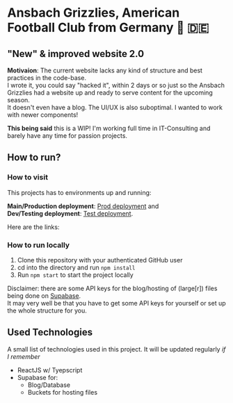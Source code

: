 # Ansbach Grizzlies, American Football Club from Germany 🥨 🇩🇪

## "New" & improved website 2.0

**Motivaion**:
The current website lacks any kind of structure and best practices in the code-base.  
I wrote it, you could say "hacked it", within 2 days or so just so the Ansbach Grizzlies had a website up and ready to serve content for the upcoming season.  
It doesn't even have a blog. The UI/UX is also suboptimal. I wanted to work with newer components!

**This being said** this is a WIP! I'm working full time in IT-Consulting and barely have any time for passion projects.

## How to run?

### How to visit
This projects has to environments up and running:

**Main/Production deployment**: [Prod deployment]() and  
**Dev/Testing deployment**: [Test deployment]().

Here are the links:

### How to run locally
1. Clone this repository with your authenticated GitHub user
2. cd into the directory and run `npm install`
3. Run `npm start` to start the project locally

Disclaimer: there are some API keys for the blog/hosting of (large[r]) files being done on [Supabase](https://supabase.com).  
It may very well be that you have to get some API keys for yourself or set up the whole structure for you.

## Used Technologies
A small list of technologies used in this project. It will be updated regularly *if I remember*

- ReactJS w/ Tyepscript
- Supabase for:
  - Blog/Database
  - Buckets for hosting files